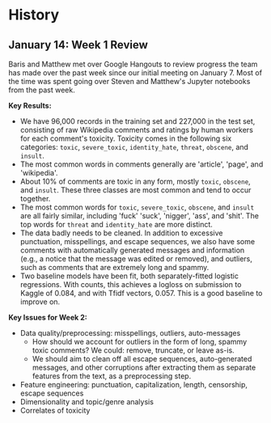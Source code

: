 # History

## January 14: Week 1 Review

Baris and Matthew met over Google Hangouts to review progress the team has made over the past week since our initial meeting on January 7. Most of the time was spent going over Steven and Matthew's Jupyter notebooks from the past week.

**Key Results:**
* We have 96,000 records in the training set and 227,000 in the test set, consisting of raw Wikipedia comments and ratings by human workers for each comment's toxicity. Toxicity comes in the following six categories: `toxic`, `severe_toxic`, `identity_hate`, `threat`, `obscene`, and `insult`.
* The most common words in comments generally are 'article', 'page', and 'wikipedia'.
* About 10% of comments are toxic in any form, mostly `toxic`, `obscene`, and `insult`. These three classes are most common and tend to occur together.
* The most common words for `toxic`, `severe_toxic`, `obscene`, and `insult` are all fairly similar, including 'fuck' 'suck', 'nigger', 'ass', and 'shit'. The top words for `threat` and `identity_hate` are more distinct.
* The data badly needs to be cleaned. In addition to excessive punctuation, misspellings, and escape sequences, we also have some comments with automatically generated messages and information (e.g., a notice that the message was edited or removed), and outliers, such as comments that are extremely long and spammy.
* Two baseline models have been fit, both separately-fitted logistic regressions. With counts, this achieves a logloss on submission to Kaggle of 0.084, and with Tfidf vectors, 0.057. This is a good baseline to improve on.

**Key Issues for Week 2:**
* Data quality/preprocessing: misspellings, outliers, auto-messages
	* How should we account for outliers in the form of long, spammy toxic comments? We could: remove, truncate, or leave as-is.
	* We should aim to clean off all escape sequences, auto-generated messages, and other corruptions after extracting them as separate features from the text, as a preprocessing step.
* Feature engineering: punctuation, capitalization, length, censorship, escape sequences
* Dimensionality and topic/genre analysis
* Correlates of toxicity

